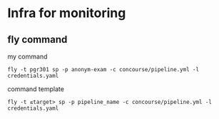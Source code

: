 # Infra for monitoring

## fly command
my  command
```
fly -t pgr301 sp -p anonym-exam -c concourse/pipeline.yml -l credentials.yaml
```
command template
```
fly -t ≤target> sp -p pipeline_name -c concourse/pipeline.yml -l credentials.yaml
```
